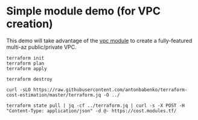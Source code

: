# Simple module demo (for VPC creation)

This demo will take advantage of the [vpc module](https://github.com/terraform-aws-modules/terraform-aws-vpc) to create a fully-featured multi-az public/private VPC.

```
terraform init
terraform plan
terraform apply
```

```
terraform destroy
```




```
curl -sLO https://raw.githubusercontent.com/antonbabenko/terraform-cost-estimation/master/terraform.jq -O ../

terraform state pull | jq -cf ../terraform.jq | curl -s -X POST -H "Content-Type: application/json" -d @- https://cost.modules.tf/
```